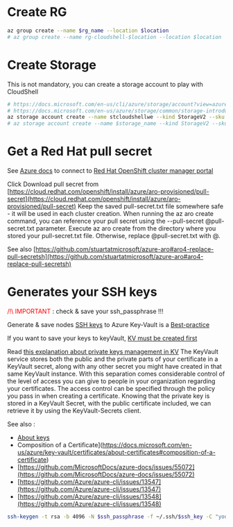 # Create RG
```sh
az group create --name $rg_name --location $location
# az group create --name rg-cloudshell-$location --location $location

```

# Create Storage

This is not mandatory, you can create a storage account to play with CloudShell

```sh
# https://docs.microsoft.com/en-us/cli/azure/storage/account?view=azure-cli-latest#az-storage-account-create
# https://docs.microsoft.com/en-us/azure/storage/common/storage-introduction#types-of-storage-accounts
az storage account create --name stcloudshellwe --kind StorageV2 --sku Standard_LRS -g rg-cloudshell-$location --location $location --https-only true
# az storage account create --name $storage_name --kind StorageV2 --sku Standard_LRS --resource-group $rg_name --location $location --https-only true

```

# Get a Red Hat pull secret

See [Azure docs](https://docs.microsoft.com/en-us/azure/openshift/tutorial-create-cluster#get-a-red-hat-pull-secret-optional)
to connect to [Red Hat OpenShift cluster manager portal](https://cloud.redhat.com/openshift/install/azure/aro-provisioned)

Click Download pull secret from [https://cloud.redhat.com/openshift/install/azure/aro-provisioned/pull-secret](https://cloud.redhat.com/openshift/install/azure/aro-provisioned/pull-secret)
Keep the saved pull-secret.txt file somewhere safe - it will be used in each cluster creation.
When running the az aro create command, you can reference your pull secret using the --pull-secret @pull-secret.txt parameter. Execute az aro create from the directory where you stored your pull-secret.txt file. Otherwise, replace @pull-secret.txt with @<path-to-my-pull-secret-file>.

See also [https://github.com/stuartatmicrosoft/azure-aro#aro4-replace-pull-secretsh](https://github.com/stuartatmicrosoft/azure-aro#aro4-replace-pull-secretsh)


# Generates your SSH keys

<span style="color:red">/!\ IMPORTANT </span> :  check & save your ssh_passphrase !!!

Generate & save nodes [SSH keys](https://docs.microsoft.com/en-us/azure/aks/ssh) to Azure Key-Vault is a [Best-practice](https://github.com/Azure/k8s-best-practices/blob/master/Security_securing_a_cluster.md#securing-host-access)

If you want to save your keys to keyVault, [KV must be created first](setup-kv.md)

Read [this explanation about private keys management in KV](https://github.com/Azure/azure-sdk-for-js/issues/7647#issuecomment-594935307)
The KeyVault service stores both the public and the private parts of your certificate in a KeyVault secret, along with any other secret you might have created in that same KeyVault instance. With this separation comes considerable control of the level of access you can give to people in your organization regarding your certificates. The access control can be specified through the policy you pass in when creating a certificate. Knowing that the private key is stored in a KeyVault Secret, with the public certificate included, we can retrieve it by using the KeyVault-Secrets client.

See also :
- [About keys](https://docs.microsoft.com/en-us/azure/key-vault/certificates/about-certificates#composition-of-a-certificate)
- Composition of a Certificate](https://docs.microsoft.com/en-us/azure/key-vault/certificates/about-certificates#composition-of-a-certificate)
- [https://github.com/MicrosoftDocs/azure-docs/issues/55072](https://github.com/MicrosoftDocs/azure-docs/issues/55072)
- [https://github.com/Azure/azure-cli/issues/13547](https://github.com/Azure/azure-cli/issues/13547)
- [https://github.com/Azure/azure-cli/issues/13548](https://github.com/Azure/azure-cli/issues/13548)

```sh
ssh-keygen -t rsa -b 4096 -N $ssh_passphrase -f ~/.ssh/$ssh_key -C "youremail@groland.grd"
```
